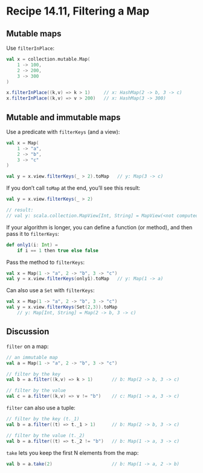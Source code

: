 # Recipe 14.11, Filtering a Map


## Mutable maps

Use `filterInPlace`:

```scala
val x = collection.mutable.Map(
    1 -> 100,
    2 -> 200,
    3 -> 300
)

x.filterInPlace((k,v) => k > 1)     // x: HashMap(2 -> b, 3 -> c)
x.filterInPlace((k,v) => v > 200)   // x: HashMap(3 -> 300)
```


## Mutable and immutable maps

Use a predicate with `filterKeys` (and a view):

```scala
val x = Map(
    1 -> "a", 
    2 -> "b", 
    3 -> "c"
)

val y = x.view.filterKeys(_ > 2).toMap   // y: Map(3 -> c)
```

If you don’t call `toMap` at the end, you’ll see this result:

```scala
val y = x.view.filterKeys(_ > 2)

// result:
// val y: scala.collection.MapView[Int, String] = MapView(<not computed>)
```

If your algorithm is longer, you can define a function (or method), and then pass it to `filterKeys`:

```scala
def only1(i: Int) = 
    if i == 1 then true else false
```

Pass the method to `filterKeys`:

```scala
val x = Map(1 -> "a", 2 -> "b", 3 -> "c")
val y = x.view.filterKeys(only1).toMap   // y: Map(1 -> a)
```

Can also use a `Set` with `filterKeys`:

```scala
val x = Map(1 -> "a", 2 -> "b", 3 -> "c")
val y = x.view.filterKeys(Set(2,3)).toMap
    // y: Map[Int, String] = Map(2 -> b, 3 -> c)
```



## Discussion

`filter` on a map:

```scala
// an immutable map
val a = Map(1 -> "a", 2 -> "b", 3 -> "c")

// filter by the key
val b = a.filter((k,v) => k > 1)       // b: Map(2 -> b, 3 -> c)

// filter by the value
val c = a.filter((k,v) => v != "b")    // c: Map(1 -> a, 3 -> c)
```

`filter` can also use a tuple:

```scala
// filter by the key (t._1)
val b = a.filter((t) => t._1 > 1)      // b: Map(2 -> b, 3 -> c)

// filter by the value (t._2)
val b = a.filter((t) => t._2 != "b")   // b: Map(1 -> a, 3 -> c)
```

`take` lets you keep the first N elements from the map:

```scala
val b = a.take(2)                      // b: Map(1 -> a, 2 -> b)
```




